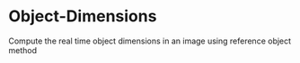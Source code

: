 # Object-Dimensions
Compute the real time object dimensions in an image using reference object method
